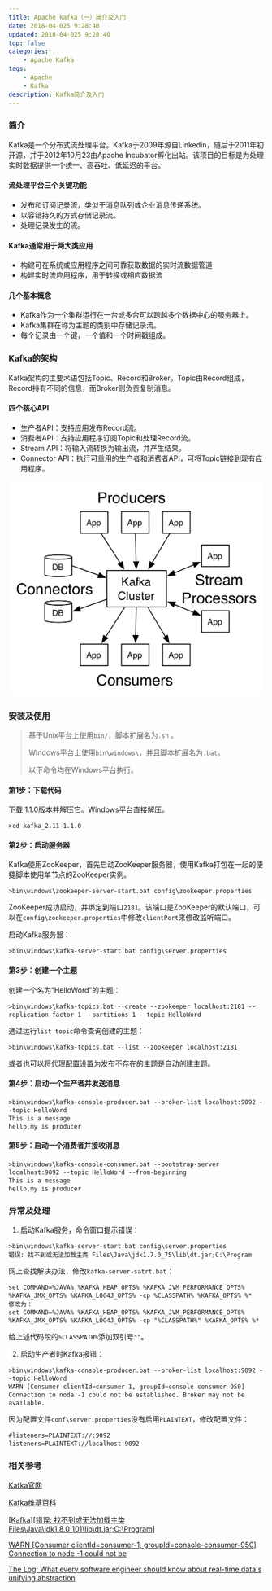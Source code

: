```yaml
---
title: Apache kafka（一）简介及入门
date: 2018-04-025 9:28:40
updated: 2018-04-025 9:28:40
top: false
categories:
    - Apache Kafka
tags:
    - Apache
    - Kafka
description: Kafka简介及入门
---
```


### 简介

Kafka是一个分布式流处理平台。Kafka于2009年源自Linkedin，随后于2011年初开源，并于2012年10月23由Apache Incubator孵化出站。该项目的目标是为处理实时数据提供一个统一、高吞吐、低延迟的平台。

#### 流处理平台三个关键功能

* 发布和订阅记录流，类似于消息队列或企业消息传递系统。
* 以容错持久的方式存储记录流。
* 处理记录发生的流。

#### Kafka通常用于两大类应用

* 构建可在系统或应用程序之间可靠获取数据的实时流数据管道
* 构建实时流应用程序，用于转换或相应数据流

#### 几个基本概念

* Kafka作为一个集群运行在一台或多台可以跨越多个数据中心的服务器上。
* Kafka集群在称为主题的类别中存储记录流。
* 每个记录由一个键，一个值和一个时间戳组成。

### Kafka的架构

Kafka架构的主要术语包括Topic、Record和Broker。Topic由Record组成，Record持有不同的信息，而Broker则负责复制消息。

#### 四个核心API

* 生产者API：支持应用发布Record流。
* 消费者API：支持应用程序订阅Topic和处理Record流。
* Stream API：将输入流转换为输出流，并产生结果。
* Connector API：执行可重用的生产者和消费者API，可将Topic链接到现有应用程序。

![Kafka-apis](/images/kafka-apis.png)

### 安装及使用

> 基于Unix平台上使用`bin/`，脚本扩展名为`.sh` 。
>
> WIndows平台上使用`bin\windows\`，并且脚本扩展名为`.bat`。
>
> 以下命令均在Windows平台执行。

#### 第1步：下载代码

[下载](https://www.apache.org/dyn/closer.cgi?path=/kafka/1.1.0/kafka_2.11-1.1.0.tgz) 1.1.0版本并解压它。Windows平台直接解压。

```
>cd kafka_2.11-1.1.0
```

#### 第2步：启动服务器

Kafka使用ZooKeeper，首先启动ZooKeeper服务器，使用Kafka打包在一起的便捷脚本使用单节点的ZooKeeper实例。

```
>bin\windows\zookeeper-server-start.bat config\zookeeper.properties
```

ZooKeeper成功启动，并绑定到端口`2181`。该端口是ZooKeeper的默认端口，可以在`config\zookeeper.properties`中修改`clientPort`来修改监听端口。

启动Kafka服务器：

```
>bin\windows\kafka-server-start.bat config\server.properties
```

#### 第3步：创建一个主题

创建一个名为“HelloWord”的主题：

```
>bin\windows\kafka-topics.bat --create --zookeeper localhost:2181 --replication-factor 1 --partitions 1 --topic HelloWord
```

通过运行`list topic`命令查询创建的主题：

```
>bin\windows\kafka-topics.bat --list --zookeeper localhost:2181
```

或者也可以将代理配置设置为发布不存在的主题是自动创建主题。

#### 第4步：启动一个生产者并发送消息

```
>bin\windows\kafka-console-producer.bat --broker-list localhost:9092 --topic HelloWord
This is a message
hello,my is producer
```

#### 第5步：启动一个消费者并接收消息

````
>bin\windows\kafka-console-consumer.bat --bootstrap-server localhost:9092 --topic HelloWord --from-beginning
This is a message
hello,my is producer
````

### 异常及处理

1. 启动Kafka服务，命令窗口提示错误：

```
>bin\windows\kafka-server-start.bat config\server.properties
错误: 找不到或无法加载主类 Files\Java\jdk1.7.0_75\lib\dt.jar;C:\Program
```

网上查找解决办法，修改`kafka-server-satrt.bat`：

```
set COMMAND=%JAVA% %KAFKA_HEAP_OPTS% %KAFKA_JVM_PERFORMANCE_OPTS% %KAFKA_JMX_OPTS% %KAFKA_LOG4J_OPTS% -cp %CLASSPATH% %KAFKA_OPTS% %*
修改为：
set COMMAND=%JAVA% %KAFKA_HEAP_OPTS% %KAFKA_JVM_PERFORMANCE_OPTS% %KAFKA_JMX_OPTS% %KAFKA_LOG4J_OPTS% -cp "%CLASSPATH%" %KAFKA_OPTS% %*
```

给上述代码段的`%CLASSPATH%`添加双引号`""`。

2. 启动生产者时Kafka报错：

```
>bin\windows\kafka-console-producer.bat --broker-list localhost:9092 --topic HelloWord
WARN [Consumer clientId=consumer-1, groupId=console-consumer-950] Connection to node -1 could not be established. Broker may not be available.
```

因为配置文件`conf\server.properties`没有启用`PLAINTEXT`，修改配置文件：

```
#listeners=PLAINTEXT://:9092
listeners=PLAINTEXT://localhost:9092
```

### 相关参考

[Kafka官网](https://kafka.apache.org)

[Kafka维基百科](https://zh.wikipedia.org/wiki/Kafka)

[[Kafka][错误: 找不到或无法加载主类 Files\Java\jdk1.8.0_101\lib\dt.jar;C:\Program]](https://blog.csdn.net/cx2932350/article/details/78870135)

[WARN [Consumer clientId=consumer-1, groupId=console-consumer-950] Connection to node -1 could not be](https://blog.csdn.net/getyouwant/article/details/79000524)

[The Log: What every software engineer should know about real-time data's unifying abstraction](https://engineering.linkedin.com/distributed-systems/log-what-every-software-engineer-should-know-about-real-time-datas-unifying)